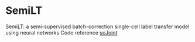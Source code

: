 # SemiLT
SemiLT: a semi-supervised batch-correction single-cell label transfer model using neural networks
Code reference [scJoint](https://github.com/SydneyBioX/scJoint)
